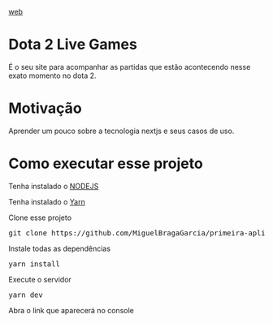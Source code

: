 [web](./demonstration/nextjs.gif)

# Dota 2 Live Games
É o seu site para acompanhar as partidas que estão acontecendo nesse exato momento no dota 2.

# Motivação
Aprender um pouco sobre a tecnologia nextjs e seus casos de uso.

# Como executar esse projeto

Tenha instalado o [NODEJS](https://nodejs.org/en/download/)

Tenha instalado o [Yarn](https://yarnpkg.com/)

Clone esse projeto
<pre>git clone https://github.com/MiguelBragaGarcia/primeira-aplicacao-nextjs.git</pre>

Instale todas as dependências
<pre>yarn install</pre>

Execute o servidor
<pre>yarn dev</pre>

Abra o link que aparecerá no console